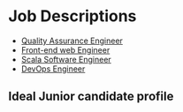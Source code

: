 # Job Descriptions
- [Quality Assurance Engineer](Quality_Assurance_Engineer/README.md)
- [Front-end web Engineer](Front-end_web_Engineer/README.md)
- [Scala Software Engineer](Scala_Software_Engineer/README.md)
- [DevOps Engineer](DevOps_Engineer/README.md)

## Ideal Junior candidate profile
